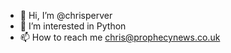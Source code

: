 - 👋 Hi, I’m @chrisperver
- 👀 I’m interested in Python
- 📫 How to reach me chris@prophecynews.co.uk

<!---
chrisperver/chrisperver is a ✨ special ✨ repository because its `README.md` (this file) appears on your GitHub profile.
You can click the Preview link to take a look at your changes.
--->
